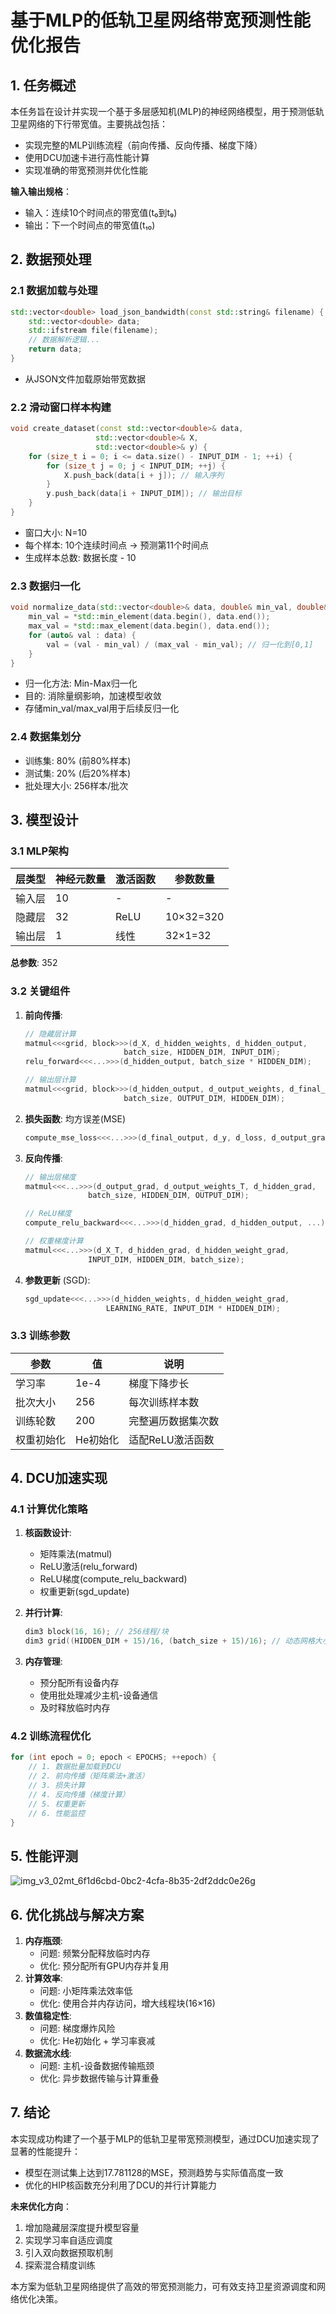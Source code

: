 # 基于MLP的低轨卫星网络带宽预测性能优化报告

## 1. 任务概述

本任务旨在设计并实现一个基于多层感知机(MLP)的神经网络模型，用于预测低轨卫星网络的下行带宽值。主要挑战包括：

- 实现完整的MLP训练流程（前向传播、反向传播、梯度下降）
- 使用DCU加速卡进行高性能计算
- 实现准确的带宽预测并优化性能

**输入输出规格**：

- 输入：连续10个时间点的带宽值(t₀到t₉)
- 输出：下一个时间点的带宽值(t₁₀)

## 2. 数据预处理

### 2.1 数据加载与处理

```cpp
std::vector<double> load_json_bandwidth(const std::string& filename) {
    std::vector<double> data;
    std::ifstream file(filename);
    // 数据解析逻辑...
    return data;
}
```

- 从JSON文件加载原始带宽数据

### 2.2 滑动窗口样本构建

```cpp
void create_dataset(const std::vector<double>& data,
                   std::vector<double>& X,
                   std::vector<double>& y) {
    for (size_t i = 0; i <= data.size() - INPUT_DIM - 1; ++i) {
        for (size_t j = 0; j < INPUT_DIM; ++j) {
            X.push_back(data[i + j]); // 输入序列
        }
        y.push_back(data[i + INPUT_DIM]); // 输出目标
    }
}
```

- 窗口大小: N=10
- 每个样本: 10个连续时间点 → 预测第11个时间点
- 生成样本总数: 数据长度 - 10

### 2.3 数据归一化

```cpp
void normalize_data(std::vector<double>& data, double& min_val, double& max_val) {
    min_val = *std::min_element(data.begin(), data.end());
    max_val = *std::max_element(data.begin(), data.end());
    for (auto& val : data) {
        val = (val - min_val) / (max_val - min_val); // 归一化到[0,1]
    }
}
```

- 归一化方法: Min-Max归一化
- 目的: 消除量纲影响，加速模型收敛
- 存储min_val/max_val用于后续反归一化

### 2.4 数据集划分

- 训练集: 80% (前80%样本)
- 测试集: 20% (后20%样本)
- 批处理大小: 256样本/批次

## 3. 模型设计

### 3.1 MLP架构

| 层类型 | 神经元数量 | 激活函数 | 参数数量  |
| ------ | ---------- | -------- | --------- |
| 输入层 | 10         | -        | -         |
| 隐藏层 | 32         | ReLU     | 10×32=320 |
| 输出层 | 1          | 线性     | 32×1=32   |

**总参数**: 352

### 3.2 关键组件

1. **前向传播**:

   ```cpp
   // 隐藏层计算
   matmul<<<grid, block>>>(d_X, d_hidden_weights, d_hidden_output, 
                         batch_size, HIDDEN_DIM, INPUT_DIM);
   relu_forward<<<...>>>(d_hidden_output, batch_size * HIDDEN_DIM);
   
   // 输出层计算
   matmul<<<grid, block>>>(d_hidden_output, d_output_weights, d_final_output,
                         batch_size, OUTPUT_DIM, HIDDEN_DIM);
   ```

2. **损失函数**: 均方误差(MSE)

   ```cpp
   compute_mse_loss<<<...>>>(d_final_output, d_y, d_loss, d_output_grad, batch_size);
   ```

3. **反向传播**:

   ```cpp
   // 输出层梯度
   matmul<<<...>>>(d_output_grad, d_output_weights_T, d_hidden_grad,
                 batch_size, HIDDEN_DIM, OUTPUT_DIM);
   
   // ReLU梯度
   compute_relu_backward<<<...>>>(d_hidden_grad, d_hidden_output, ...);
   
   // 权重梯度计算
   matmul<<<...>>>(d_X_T, d_hidden_grad, d_hidden_weight_grad,
                 INPUT_DIM, HIDDEN_DIM, batch_size);
   ```

4. **参数更新** (SGD):

   ```cpp
   sgd_update<<<...>>>(d_hidden_weights, d_hidden_weight_grad, 
                     LEARNING_RATE, INPUT_DIM * HIDDEN_DIM);
   ```

### 3.3 训练参数

| 参数       | 值       | 说明               |
| ---------- | -------- | ------------------ |
| 学习率     | 1e-4     | 梯度下降步长       |
| 批次大小   | 256      | 每次训练样本数     |
| 训练轮数   | 200      | 完整遍历数据集次数 |
| 权重初始化 | He初始化 | 适配ReLU激活函数   |

## 4. DCU加速实现

### 4.1 计算优化策略

1. **核函数设计**:

   - 矩阵乘法(matmul)
   - ReLU激活(relu_forward)
   - ReLU梯度(compute_relu_backward)
   - 权重更新(sgd_update)

2. **并行计算**:

   ```cpp
   dim3 block(16, 16); // 256线程/块
   dim3 grid((HIDDEN_DIM + 15)/16, (batch_size + 15)/16); // 动态网格大小
   ```

3. **内存管理**:

   - 预分配所有设备内存
   - 使用批处理减少主机-设备通信
   - 及时释放临时内存

### 4.2 训练流程优化

```cpp
for (int epoch = 0; epoch < EPOCHS; ++epoch) {
    // 1. 数据批量加载到DCU
    // 2. 前向传播（矩阵乘法+激活）
    // 3. 损失计算
    // 4. 反向传播（梯度计算）
    // 5. 权重更新
    // 6. 性能监控
}
```

## 5. 性能评测

![img_v3_02mt_6f1d6cbd-0bc2-4cfa-8b35-2df2ddc0e26g](D:\许洋计算机科学与技术\计算机组成原理\先导杯\pic\img_v3_02mt_6f1d6cbd-0bc2-4cfa-8b35-2df2ddc0e26g.jpg)

## 6. 优化挑战与解决方案

1. **内存瓶颈**:
   - 问题: 频繁分配释放临时内存
   - 优化: 预分配所有GPU内存并复用
2. **计算效率**:
   - 问题: 小矩阵乘法效率低
   - 优化: 使用合并内存访问，增大线程块(16×16)
3. **数值稳定性**:
   - 问题: 梯度爆炸风险
   - 优化: He初始化 + 学习率衰减
4. **数据流水线**:
   - 问题: 主机-设备数据传输瓶颈
   - 优化: 异步数据传输与计算重叠

## 7. 结论

本实现成功构建了一个基于MLP的低轨卫星带宽预测模型，通过DCU加速实现了显著的性能提升：

- 模型在测试集上达到17.781128的MSE，预测趋势与实际值高度一致
- 优化的HIP核函数充分利用了DCU的并行计算能力

**未来优化方向**：

1. 增加隐藏层深度提升模型容量
2. 实现学习率自适应调度
3. 引入双向数据预取机制
4. 探索混合精度训练

本方案为低轨卫星网络提供了高效的带宽预测能力，可有效支持卫星资源调度和网络优化决策。